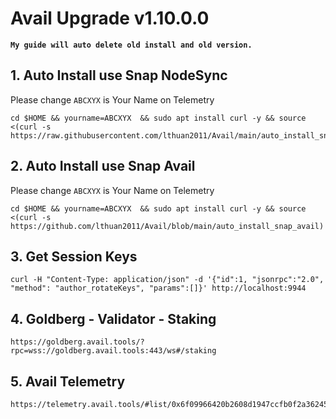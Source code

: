 # Avail Upgrade v1.10.0.0

**```My guide will auto delete old install and old version. ```**

## 1. Auto Install use Snap NodeSync
Please change  ```ABCXYX```  is Your Name on Telemetry
```
cd $HOME && yourname=ABCXYX  && sudo apt install curl -y && source <(curl -s https://raw.githubusercontent.com/lthuan2011/Avail/main/auto_install_snap_ns)
```
## 2. Auto Install use Snap Avail
Please change  ```ABCXYX```  is Your Name on Telemetry
```
cd $HOME && yourname=ABCXYX  && sudo apt install curl -y && source <(curl -s https://github.com/lthuan2011/Avail/blob/main/auto_install_snap_avail)
```
## 3. Get Session Keys
```
curl -H "Content-Type: application/json" -d '{"id":1, "jsonrpc":"2.0", "method": "author_rotateKeys", "params":[]}' http://localhost:9944
```
## 4. Goldberg - Validator - Staking
```
https://goldberg.avail.tools/?rpc=wss://goldberg.avail.tools:443/ws#/staking
```
## 5. Avail Telemetry
```
https://telemetry.avail.tools/#list/0x6f09966420b2608d1947ccfb0f2a362450d1fc7fd902c29b67c906eaa965a7ae
```
